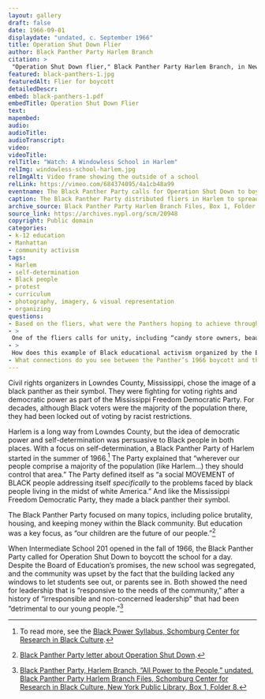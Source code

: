 ```yaml
--- 
layout: gallery
draft: false
date: 1966-09-01
displaydate: "undated, c. September 1966"
title: Operation Shut Down Flier
author: Black Panther Party Harlem Branch
citation: >
 "Operation Shut Down flier," Black Panther Party Harlem Branch, in New York City Civil Rights History Project, Accessed: [Month Day, Year], https://nyccivilrightshistory.org/gallery/black-panthers-1.
featured: black-panthers-1.jpg
featuredAlt: Flier for boycott
detailedDescr: 
embed: black-panthers-1.pdf
embedTitle: Operation Shut Down Flier
text: 
mapembed: 
audio: 
audioTitle: 
audioTranscript: 
video: 
videoTitle: 
relTitle: "Watch: A Windowless School in Harlem"
relImg: windowless-school-harlem.jpg
relImgAlt: Video frame showing the outside of a school
relLink: https://vimeo.com/684374095/4a1cb48a99
eventname: The Black Panther Party calls for Operation Shut Down to boycott Harlem schools.
caption: The Black Panther Party distributed fliers in Harlem to spread the word about their planned one-day boycott of I.S. 201.  
archive_source: Black Panther Party Harlem Branch Files, Box 1, Folder 8, Schomburg Center for Research in Black Culture, New York Public Library
source_link: https://archives.nypl.org/scm/20948
copyright: Public domain
categories: 
- k-12 education
- Manhattan
- community activism
tags: 
- Harlem
- self-determination
- Black people
- protest
- curriculum
- photography, imagery, & visual representation
- organizing
questions: 
- Based on the fliers, what were the Panthers hoping to achieve through this boycott?
- >
 One of the fliers calls for unity, including “candy store owners, beauticians, barbers, restaurants, street gangs, organized black community youth, welfare, black community fathers and mothers, pool hall managers.” Why do you think this call for unity was important, and why did they mention these groups in particular?
- >
 How does this example of Black educational activism organized by the Black Panther Party compare to the [1964](/topics/boycotting-ny-schools/1964-boycotts/school-boycott/) and [1965](topics/boycotting-ny-schools/1965-boycott/boycott-hits-problem-school) school boycotts?
- What connections do you see between the Panther’s 1966 boycott and the present day?
--- 
```


Civil rights organizers in Lowndes County, Mississippi, chose the image of a black panther as their symbol. They were fighting for voting rights and democratic power as part of the Mississippi Freedom Democratic Party. For decades, although Black voters were the majority of the population there, they had been locked out of voting by racist restrictions. 

Harlem is a long way from Lowndes County, but the idea of democratic power and self-determination was persuasive to Black people in both places. With a focus on self-determination, a Black Panther Party of Harlem started in the summer of 1966.[^1] The Party explained that “wherever our people comprise a majority of the population (like Harlem…) they should control that area.” The Party defined itself as “a social MOVEMENT of BLACK people addressing itself *specifically* to the problems faced by black people living in the midst of white America.” And like the Mississippi Freedom Democratic Party, they made a black panther their symbol. 

The Black Panther Party focused on many topics, including police brutality, housing, and keeping money within the Black community. But education was a key focus, as “our children are the future of our people.”[^2]

When Intermediate School 201 opened in the fall of 1966, the Black Panther Party called for Operation Shut Down to boycott the school for a day. Despite the Board of Education’s promises, the new school was segregated, and the community was upset by the fact that the building lacked any windows to let students see out, or parents see in. Both showed the need for leadership that is “responsive to the needs of the community,” after a history of “irresponsible and non-concerned leadership” that had been ”detrimental to our young people.”[^3]

[^1]: To read more, see the [Black Power Syllabus, Schomburg Center for Research in Black Culture](https://www.nypl.org/schomburgsyllabus/black-panther-party).

[^2]: [Black Panther Party letter about Operation Shut Down](/topics/boycotting-ny-schools/black-panthers/black-panthers-2).

[^3]: [Black Panther Party, Harlem Branch, ”All Power to the People,” undated. Black Panther Party Harlem Branch Files, Schomburg Center for Research in Black Culture, New York Public Library, Box 1, Folder 8.](https://archives.nypl.org/scm/20948)
